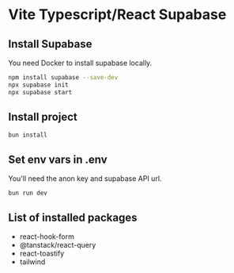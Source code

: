 # Vite Typescript/React Supabase

## Install Supabase

You need Docker to install supabase locally.

```bash
npm install supabase --save-dev
npx supabase init
npx supabase start
```

## Install project

```
bun install
```

## Set env vars in .env

You'll need the anon key and supabase API url.

```
bun run dev
```

## List of installed packages

- react-hook-form
- @tanstack/react-query
- react-toastify
- tailwind
